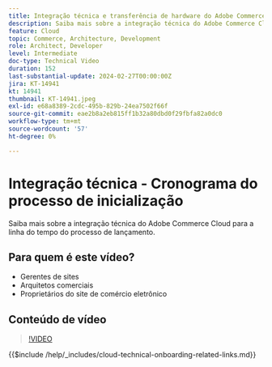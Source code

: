 ```yaml
---
title: Integração técnica e transferência de hardware do Adobe Commerce Cloud - Cronograma do processo de inicialização
description: Saiba mais sobre a integração técnica do Adobe Commerce Cloud para a linha do tempo do processo de lançamento.
feature: Cloud
topic: Commerce, Architecture, Development
role: Architect, Developer
level: Intermediate
doc-type: Technical Video
duration: 152
last-substantial-update: 2024-02-27T00:00:00Z
jira: KT-14941
kt: 14941
thumbnail: KT-14941.jpeg
exl-id: e68a8389-2cdc-495b-829b-24ea7502f66f
source-git-commit: eae2b8a2eb815ff1b32a80dbd0f29fbfa82a0dc0
workflow-type: tm+mt
source-wordcount: '57'
ht-degree: 0%

---
```


# Integração técnica - Cronograma do processo de inicialização

Saiba mais sobre a integração técnica do Adobe Commerce Cloud para a linha do tempo do processo de lançamento.

## Para quem é este vídeo?

- Gerentes de sites
- Arquitetos comerciais
- Proprietários do site de comércio eletrônico

## Conteúdo de vídeo

>[!VIDEO](https://video.tv.adobe.com/v/3427586?learn=on)

{{$include /help/_includes/cloud-technical-onboarding-related-links.md}}
